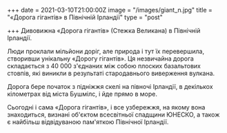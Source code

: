 +++
date = 2021-03-10T21:00:00Z
image = "/images/giant_n.jpg"
title = "«Дорога гігантів» в Північній Ірландії"
type = "post"

+++
Дивовижна «Дорога гігантів» (Стежка Великана) в Північній Ірландії.

Люди проклали мільйони доріг, але природа і тут їх перевершила, створивши унікальну «Дорогу гігантів». Ця незвичайна дорога складається з 40 000 з'єднаних між собою плоских базальтових стовпів, які виникли в результаті стародавнього виверження вулкана.

Дорога бере початок з підніжжя скелі на півночі Ірландії, в декількох кілометрах від міста Бушмілс, і йде прямо в море.

Сьогодні і сама «Дорога гігантів», і все узбережжя, на якому вона знаходиться, визнані об'єктом всесвітньої спадщини ЮНЕСКО, а також є найбільш відвідуваною пам'яткою Північної Ірландії.